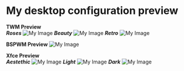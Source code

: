 # My desktop configuration preview

<b>TWM Preview</b> \
<i><b>Roses</b></i>
![My Image](https://github.com/diws1/dotfiles/blob/main/screenshots/twm%20rose.png)
<i><b>Beauty</b></i>
![My Image](https://github.com/diws1/dotfiles/blob/main/screenshots/twm%20beauty.png)
<i><b>Retro</b></i>
![My Image](https://github.com/diws1/dotfiles/blob/main/screenshots/twm%20retro.png)

<b>BSPWM Preview</b>
![My Image](https://github.com/diws1/dotfiles/blob/main/screenshots/bspwm%20preview.png)

<b>Xfce Preview</b> \
<i><b>Aestethic</b></i>
![My Image](https://github.com/diws1/dotfiles/blob/main/screenshots/xfce%20aestethic%20preview.png)
<i><b>Light</b></i>
![My Image](https://github.com/diws1/dotfiles/blob/main/screenshots/xfce%20light%20preview.png)
<i><b>Dark</b></i>
![My Image](https://github.com/diws1/dotfiles/blob/main/screenshots/xfce%20dark%20preview.png)
